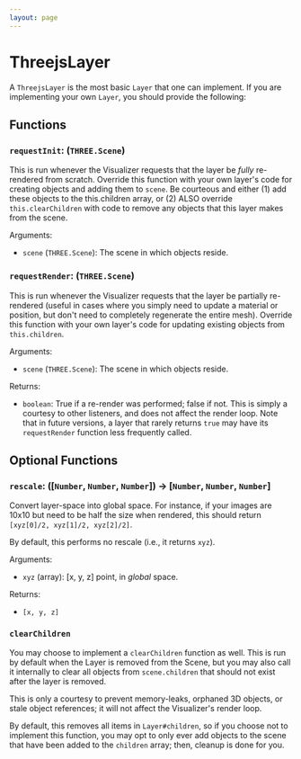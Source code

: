 ```yaml
---
layout: page
---
```


# ThreejsLayer

A `ThreejsLayer` is the most basic `Layer` that one can implement. If you are implementing your own `Layer`, you should provide the following:

## Functions

### `requestInit`: (`THREE.Scene`)
This is run whenever the Visualizer requests that the layer be _fully_
re-rendered from scratch. Override this function with your own layer's
code for creating objects and adding them to `scene`. Be courteous and
either (1) add these objects to the this.children array, or (2) ALSO
override `this.clearChildren` with code to remove any objects that this
layer makes from the scene.

Arguments:
- `scene` (`THREE.Scene`): The scene in which objects reside.

### `requestRender`: (`THREE.Scene`)
This is run whenever the Visualizer requests that the layer be partially
re-rendered (useful in cases where you simply need to update a material
or position, but don't need to completely regenerate the entire mesh).
Override this function with your own layer's code for updating existing
objects from `this.children`.

Arguments:
- `scene` (`THREE.Scene`): The scene in which objects reside.

Returns:
- `boolean`: True if a re-render was performed; false if not. This is simply a courtesy to other listeners, and does not affect the render loop. Note that in future versions, a layer that rarely returns `true` may have its `requestRender` function less frequently called.


## Optional Functions

### `rescale`: ([`Number`, `Number`, `Number`]) → [`Number`, `Number`, `Number`]
Convert layer-space into global space. For instance, if your images are
10x10 but need to be half the size when rendered, this should return
`[xyz[0]/2, xyz[1]/2, xyz[2]/2]`.

By default, this performs no rescale (i.e., it returns `xyz`).

Arguments:
- `xyz` (array): [x, y, z] point, in *global* space.

Returns:
- `[x, y, z]`

### `clearChildren`
You may choose to implement a `clearChildren` function as well. This is run by default when the Layer is removed from the Scene, but you may also call it internally to clear all objects from `scene.children` that should not exist after the layer is removed.

This is only a courtesy to prevent memory-leaks, orphaned 3D objects, or stale object references; it will not affect the Visualizer's render loop.

By default, this removes all items in `Layer#children`, so if you choose not to implement this function, you may opt to only ever add objects to the scene that have been added to the `children` array; then, cleanup is done for you.

